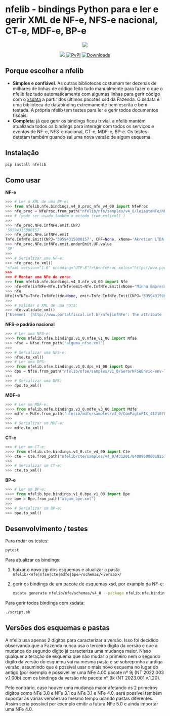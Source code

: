 nfelib - bindings Python para e ler e gerir XML de NF-e, NFS-e nacional, CT-e, MDF-e, BP-e
===
<p align="center">
<a href="https://akretion.com/pt-BR" > 
 <img src="https://raw.githubusercontent.com/akretion/nfelib/master/ext/nfelib.jpg"/>
</a>
</p>

<p align="center">
<a href="https://codecov.io/gh/akretion/nfelib" > 
 <img src="https://codecov.io/gh/akretion/nfelib/branch/master/graph/badge.svg?token=IqcCHJzhuw"/>
</a>
<a href="https://pypi.org/project/nfelib/"><img alt="PyPI" src="https://img.shields.io/pypi/v/nfelib"></a>
<a href="https://pepy.tech/project/nfelib"><img alt="Downloads" src="https://pepy.tech/badge/nfelib"></a>
</p>


## Porque escolher a nfelib

* **Simples e confiável**. As outras bibliotecas costumam ter dezenas de milhares de linhas de código feito tudo manualmente para fazer o que o nfelib faz tudo automaticamente com algumas linhas para gerir código com o [xsdata](https://xsdata.readthedocs.io/) a partir dos últimos pacotes xsd da Fazenda. O xsdata é uma biblioteca de databinding extremamente bem escrita e bem testada. A própria nfelib tem testes para ler e gerir todos documentos fiscais.
* **Completa**: já que gerir os bindings ficou trivial, a nfelib mantém atualizada todos os bindings para interagir com todos os serviços e eventos de NF-e, NFS-e nacional, CT-e, MDF-e, BP-e. Os testes detetam também quando sai uma nova versão de algum esquema.


## Instalação

```bash
pip install nfelib
```

## Como usar

**NF-e**
```python
>>> # Ler o XML de uma NF-e:
>>> from nfelib.nfe.bindings.v4_0.proc_nfe_v4_00 import NfeProc
>>> nfe_proc = NfeProc.from_path("nfelib/nfe/samples/v4_0/leiauteNFe/NFe35200159594315000157550010000000012062777161.xml")
>>> # (pode ser usado também o metodo from_xml(xml) )
>>>
>>> nfe_proc.NFe.infNFe.emit.CNPJ
'59594315000157'
>>> nfe_proc.NFe.infNFe.emit
Tnfe.InfNfe.Emit(CNPJ='59594315000157', CPF=None, xNome='Akretion LTDA', xFant='Akretion', enderEmit=TenderEmi(xLgr='Rua Paulo Dias', nro='586', xCpl=None, xBairro=None, cMun='3501152', xMun='Alumínio', UF=<TufEmi.SP: 'SP'>, CEP='18125000', cPais=<TenderEmiCPais.VALUE_1058: '1058'>, xPais=<TenderEmiXPais.BRASIL: 'Brasil'>, fone='2130109965'), IE='755338250133', IEST=None, IM=None, CNAE=None, CRT=<EmitCrt.VALUE_1: '1'>)
>>> nfe_proc.NFe.infNFe.emit.enderEmit.UF.value
'SP'
>>>
>>> # Serializar uma NF-e:
>>> nfe_proc.to_xml()
'<?xml version="1.0" encoding="UTF-8"?>\n<nfeProc xmlns="http://www.portalfiscal.inf.br/nfe" versao="4.00">\n  <NFe>\n    <infNFe versao="4.00" Id="35200159594315000157550010000000012062777161">\n      <ide>\n        <cUF>35</cUF>\n        <cNF>06277716</cNF>\n        <natOp>Venda</natOp>\n        <mod>55</mod>\n        <serie>1</serie>\n        <nNF>1</nNF>\n        <dhEmi>2020-01-01T12:00:00+01:00</dhEmi>\n        <dhSaiEnt>2020-01-01T12:00:00+01:00</dhSaiEnt>\n        <tpNF>1</tpNF>\n        <idDest>1</idDest>\n [...]
>>>
>>> # Montar uma NFe do zero:
>>> from nfelib.nfe.bindings.v4_0.nfe_v4_00 import Nfe
>>> nfe=Nfe(infNFe=Nfe.InfNfe(emit=Nfe.InfNfe.Emit(xNome="Minha Empresa", CNPJ='59594315000157')))
>>> nfe
Nfe(infNFe=Tnfe.InfNfe(ide=None, emit=Tnfe.InfNfe.Emit(CNPJ='59594315000157', CPF=None, xNome='Minha Empresa', xFant=None, enderEmit=None, IE=None, IEST=None, IM=None, CNAE=None, CRT=None), avulsa=None, dest=None, retirada=None, entrega=None, autXML=[], det=[], total=None, transp=None, cobr=None, pag=None, infIntermed=None, infAdic=None, exporta=None, compra=None, cana=None, infRespTec=None, infSolicNFF=None, versao=None, Id=None), infNFeSupl=None, signature=None)
>>> 
>>> # Validar o XML de uma nota:
>>> nfe.validate_xml()
["Element '{http://www.portalfiscal.inf.br/nfe}infNFe': The attribute 'versao' is required but missing.", "Element '{http://www.portalfiscal.inf.br/nfe}infNFe': The attribute 'Id' is required but missing." [...]
```

**NFS-e padrão nacional**
```python
>>> # Ler uma NFS-e:
>>>> from nfelib.nfse.bindings.v1_0.nfse_v1_00 import Nfse
>>> nfse = Nfse.from_path("alguma_nfse.xml")
>>>
>>> # Serializar uma NFS-e:
>>> nfse.to_xml()
>>> # Ler uma DPS:
>>>> from nfelib.nfse.bindings.v1_0.dps_v1_00 import Dps
>>> dps = Nfse.from_path("nfelib/nfse/samples/v1_0/GerarNFSeEnvio-env-loterps.xml")
>>>
>>> # Serializar uma DPS:
>>> dps.to_xml()
```

**MDF-e**
```python
>>> # Ler um MDF-e:
>>>> from nfelib.mdfe.bindings.v3_0.mdfe_v3_00 import Mdfe
>>> mdfe = Mdfe.from_path("nfelib/mdfe/samples/v3_0/ComPagtoPIX_41210780568835000181580010402005751006005791-procMDFe.xml")
>>>
>>> # Serializar um MDF-e:
>>> mdfe.to_xml()
```

**CT-e**
```python
>>> # Ler um CT-e:
>>>> from nfelib.cte.bindings.v4_0.cte_v4_00 import Cte
>>> cte = Cte.from_path("nfelib/cte/samples/v4_0/43120178408960000182570010000000041000000047-cte.xml")
>>>
>>> # Serializar um CT-e:
>>> cte.to_xml()
```

**BP-e**
```python
>>> # Ler um BP-e:
>>>> from nfelib.bpe.bindings.v1_0.bpe_v1_00 import Bpe
>>> bpe = Bpe.from_path("algum_bpe.xml")
>>>
>>> # Serializar um BP-e:
>>> bpe.to_xml()
```


## Desenvolvimento / testes

Para rodar os testes:

```bash
pytest
```

Para atualizar os bindings:

1. baixar o novo zip dos esquemas e atualizar a pasta ```nfelib/<nfe|nfse|cte|mdfe|bpe>/schemas/<versao>/```
2. gerir os bindings de um pacote de esquemas xsd, por examplo da NF-e:

    ```bash
    xsdata generate nfelib/nfe/schemas/v4_0 --package nfelib.nfe.bindings.v4_0
    ```

Para gerir todos bindings com xsdata:

```bash
./script.sh
```

## Versões dos esquemas e pastas

A nfelib usa apenas 2 dígitos para caracterizar a versão. Isso foi decidido observando que a Fazenda nunca usa o terceiro dígito da versão e que a mudança do segundo dígito já caracteriza uma mudança maior. Nisso qualquer alteração de esquema que não mudar o primeiro nem o segundo dígito da versão do esquema vai na mesma pasta e se sobreponha a antiga versão, assumindo que é possível usar o mais novo esquema no lugar do antigo (por exemplo é possível ler uma NFe 4.00 pacote nº 9j (NT 2022.003 v.1.00b) com os bindings da versão nfe pacote nº 9k (NT 2023.001 v.1.20).

Pelo contrário, caso houver uma mudança maior afetando os 2 primeiros dígitos como NFe 3.0 e NFe 3.1 ou NFe 3.1 e NFe 4.0, será possível também suportar as várias versões ao mesmo tempo usando pastas diferentes. Assim seria possível por exemplo emitir a futura NFe 5.0 e ainda importar uma NFe 4.0.
